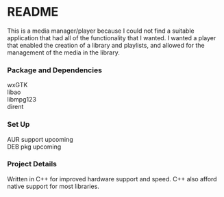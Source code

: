# README #
This is a media manager/player because I could not find a suitable application that had all of the functionality that I wanted. I wanted a player that enabled the creation of a library and playlists, and allowed for the management of the media in the library. 

### Package and Dependencies ###   
wxGTK   
libao   
libmpg123   
dirent   

### Set Up ###
AUR support upcoming   
DEB pkg upcoming   

### Project Details ###   
Written in C++ for improved hardware support and speed. C++ also afford native support for most libraries.

